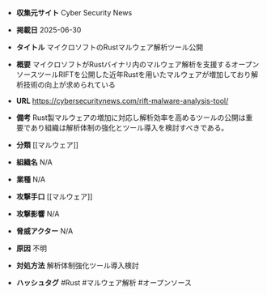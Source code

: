 - **収集元サイト**
Cyber Security News

- **掲載日**
2025-06-30

- **タイトル**
マイクロソフトのRustマルウェア解析ツール公開

- **概要**
マイクロソフトがRustバイナリ内のマルウェア解析を支援するオープンソースツールRIFTを公開した近年Rustを用いたマルウェアが増加しており解析技術の向上が求められている

- **URL**
https://cybersecuritynews.com/rift-malware-analysis-tool/

- **備考**
Rust製マルウェアの増加に対応し解析効率を高めるツールの公開は重要であり組織は解析体制の強化とツール導入を検討すべきである。

- **分類**
[[マルウェア]]

- **組織名**
N/A

- **業種**
N/A

- **攻撃手口**
[[マルウェア]]

- **攻撃影響**
N/A

- **脅威アクター**
N/A

- **原因**
不明

- **対処方法**
解析体制強化ツール導入検討

- **ハッシュタグ**
#Rust #マルウェア解析 #オープンソース
